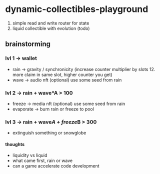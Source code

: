 # dynamic-collectibles-playground
1. simple read and write router for state
2. liquid collectible with evolution (todo)

## brainstorming

### lvl 1 -> wallet
- rain -> gravity / synchronicity (increase counter multiplier by slots 12. more claim in same slot, higher counter you get)
- wave -> audio nft (optional) use some seed from rain

### lvl 2 -> rain + wave*A > 100
- freeze -> media nft (optional) use some seed from rain
- evaporate -> burn rain or freeze to pool

### lvl 3 -> rain + wave*A + freeze*B > 300
- extinguish something or snowglobe

#### thoughts
- liquidity vs liquid
- what came first, rain or wave
- can a game accelerate code development
